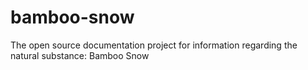 # bamboo-snow
The open source documentation project for information regarding the natural substance: Bamboo Snow
